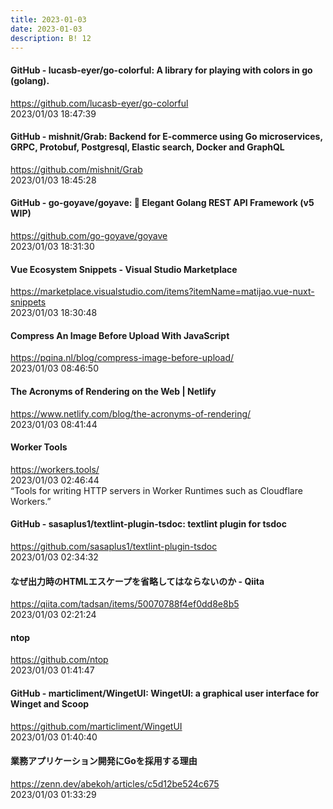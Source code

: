```yaml
---
title: 2023-01-03
date: 2023-01-03
description: B! 12
---
```


#### GitHub - lucasb-eyer/go-colorful: A library for playing with colors in go (golang).
https://github.com/lucasb-eyer/go-colorful<br>
2023/01/03 18:47:39<br>


#### GitHub - mishnit/Grab: Backend for E-commerce using Go microservices, GRPC, Protobuf, Postgresql, Elastic search, Docker and GraphQL
https://github.com/mishnit/Grab<br>
2023/01/03 18:45:28<br>


#### GitHub - go-goyave/goyave: 🍐 Elegant Golang REST API Framework (v5 WIP)
https://github.com/go-goyave/goyave<br>
2023/01/03 18:31:30<br>


#### Vue Ecosystem Snippets - Visual Studio Marketplace
https://marketplace.visualstudio.com/items?itemName=matijao.vue-nuxt-snippets<br>
2023/01/03 18:30:48<br>


#### Compress An Image Before Upload With JavaScript
https://pqina.nl/blog/compress-image-before-upload/<br>
2023/01/03 08:46:50<br>


#### The Acronyms of Rendering on the Web | Netlify
https://www.netlify.com/blog/the-acronyms-of-rendering/<br>
2023/01/03 08:41:44<br>


#### Worker Tools
https://workers.tools/<br>
2023/01/03 02:46:44<br>
“Tools for writing HTTP servers in Worker Runtimes such as Cloudflare Workers.”


#### GitHub - sasaplus1/textlint-plugin-tsdoc: textlint plugin for tsdoc
https://github.com/sasaplus1/textlint-plugin-tsdoc<br>
2023/01/03 02:34:32<br>


#### なぜ出力時のHTMLエスケープを省略してはならないのか - Qiita
https://qiita.com/tadsan/items/50070788f4ef0dd8e8b5<br>
2023/01/03 02:21:24<br>


#### ntop
https://github.com/ntop<br>
2023/01/03 01:41:47<br>


#### GitHub - marticliment/WingetUI: WingetUI: a graphical user interface for Winget and Scoop
https://github.com/marticliment/WingetUI<br>
2023/01/03 01:40:40<br>


#### 業務アプリケーション開発にGoを採用する理由
https://zenn.dev/abekoh/articles/c5d12be524c675<br>
2023/01/03 01:33:29<br>



